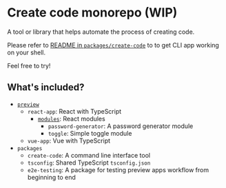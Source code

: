 # Create code monorepo (WIP)

A tool or library that helps automate the process of creating code.

Please refer to [README in `packages/create-code`](packages/create-code/README.md) to to get CLI app working on your shell.

Feel free to try!

## What's included?

- [`preview`](preview)
  - `react-app`: React with TypeScript
    - [`modules`](preview/react-app/src/modules): React modules
      - `password-generator`: A password generator module
      - `toggle`: Simple toggle module
  - `vue-app`: Vue with TypeScript
- `packages`
  - `create-code`: A command line interface tool
  - `tsconfig`: Shared TypeScript `tsconfig.json`
  - `e2e-testing`: A package for testing preview apps workflow from beginning to end
